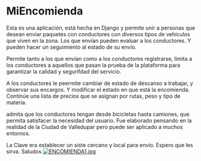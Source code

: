# MiEncomienda
Esta es una aplicación, está hecha en Django y  permite unir a personas que desean enviar paquetes con conductores con diversos tipos de vehículos que viven en la zona. Los que envían pueden evaluar a los conductores. Y pueden hacer un seguimiento al estado de su envío.

Permite tanto a los que envían como a los conductores registrarse, limita a los conductores a aquellos que pasan la prueba de la plataforma para garantizar la calidad y segurifdad del servicio.

A los conductores le peermite cambiar de estado de descanso a trabajar, y observar sus encargos. Y modificar el estado en que está la encomienda. Continúe una lista de precios que se asignan por rutas, peso y tipo de materia.

admita que los conductores tengan desde bicicletas hasta camiones, que permita satisfacer la necesidad del usuario. Fue elaborado pensando en la realidad de la Ciudad de Valledupar pero puede ser aplicado a muchos entornos.

La Clave era establecer un siste cercano y local para envío. Espero que les sirva. Saludos
[![ENCOMIENDA1.jpg](https://i.postimg.cc/hjmsNHrg/ENCOMIENDA1.jpg)](https://postimg.cc/TLRnDNFH)

